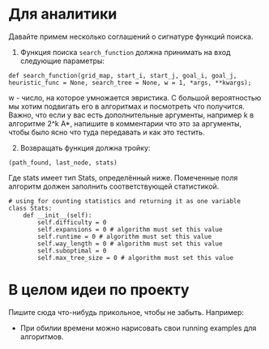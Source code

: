 # Для аналитики

Давайте примем несколько соглашений о сигнатуре функций поиска.  
1. Функция поиска  ```search_function``` должна принимать на вход следующие параметры:
```
def search_function(grid_map, start_i, start_j, goal_i, goal_j, heuristic_func = None, search_tree = None, w = 1, *args, **kwargs);
```
w - число, на которое умножается эвристика. С большой вероятностью мы хотим подвигать его в алгоритмах и посмотреть что получится.  
Важно, что если у вас есть дополнительные аргументы, например k в алгоритме 2^k A*, напишите в комментарии что это за аргументы, чтобы было ясно что туда передавать и как это тестить.  

2. Возвращать функция должна тройку: 
```
(path_found, last_node, stats)
```
Где stats имеет тип Stats, определённый ниже. Помеченные поля алгоритм должен заполнить соответствующей статистикой.

```
# using for counting statistics and returning it as one variable
class Stats:
    def __init__(self):
        self.difficulty = 0
        self.expansions = 0 # algorithm must set this value
        self.runtime = 0 # algorithm must set this value
        self.way_length = 0 # algorithm must set this value
        self.suboptimal = 0
        self.max_tree_size = 0 # algorithm must set this value

```

# В целом идеи по проекту

Пишите сюда что-нибудь прикольное, чтобы не забыть. Например:  
- При обилии времени можно нарисовать свои running examples для алгоритмов.
